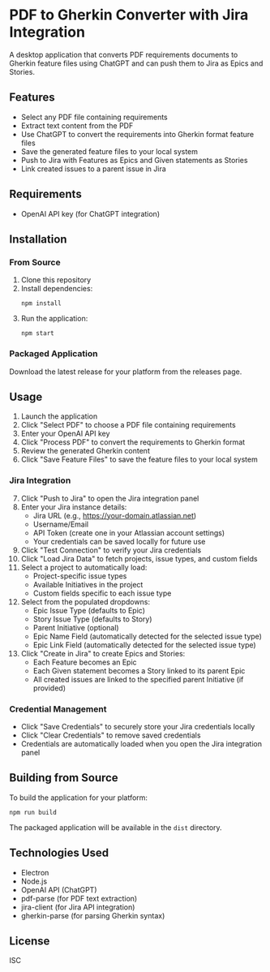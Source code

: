 # PDF to Gherkin Converter with Jira Integration

A desktop application that converts PDF requirements documents to Gherkin feature files using ChatGPT and can push them to Jira as Epics and Stories.

## Features

- Select any PDF file containing requirements
- Extract text content from the PDF
- Use ChatGPT to convert the requirements into Gherkin format feature files
- Save the generated feature files to your local system
- Push to Jira with Features as Epics and Given statements as Stories
- Link created issues to a parent issue in Jira

## Requirements

- OpenAI API key (for ChatGPT integration)

## Installation

### From Source

1. Clone this repository
2. Install dependencies:
   ```
   npm install
   ```
3. Run the application:
   ```
   npm start
   ```

### Packaged Application

Download the latest release for your platform from the releases page.

## Usage

1. Launch the application
2. Click "Select PDF" to choose a PDF file containing requirements
3. Enter your OpenAI API key
4. Click "Process PDF" to convert the requirements to Gherkin format
5. Review the generated Gherkin content
6. Click "Save Feature Files" to save the feature files to your local system

### Jira Integration

7. Click "Push to Jira" to open the Jira integration panel
8. Enter your Jira instance details:
   - Jira URL (e.g., https://your-domain.atlassian.net)
   - Username/Email
   - API Token (create one in your Atlassian account settings)
   - Your credentials can be saved locally for future use
9. Click "Test Connection" to verify your Jira credentials
10. Click "Load Jira Data" to fetch projects, issue types, and custom fields
11. Select a project to automatically load:
    - Project-specific issue types
    - Available Initiatives in the project
    - Custom fields specific to each issue type
12. Select from the populated dropdowns:
    - Epic Issue Type (defaults to Epic)
    - Story Issue Type (defaults to Story)
    - Parent Initiative (optional)
    - Epic Name Field (automatically detected for the selected issue type)
    - Epic Link Field (automatically detected for the selected issue type)
13. Click "Create in Jira" to create Epics and Stories:
    - Each Feature becomes an Epic
    - Each Given statement becomes a Story linked to its parent Epic
    - All created issues are linked to the specified parent Initiative (if provided)

### Credential Management

- Click "Save Credentials" to securely store your Jira credentials locally
- Click "Clear Credentials" to remove saved credentials
- Credentials are automatically loaded when you open the Jira integration panel

## Building from Source

To build the application for your platform:

```
npm run build
```

The packaged application will be available in the `dist` directory.

## Technologies Used

- Electron
- Node.js
- OpenAI API (ChatGPT)
- pdf-parse (for PDF text extraction)
- jira-client (for Jira API integration)
- gherkin-parse (for parsing Gherkin syntax)

## License

ISC
